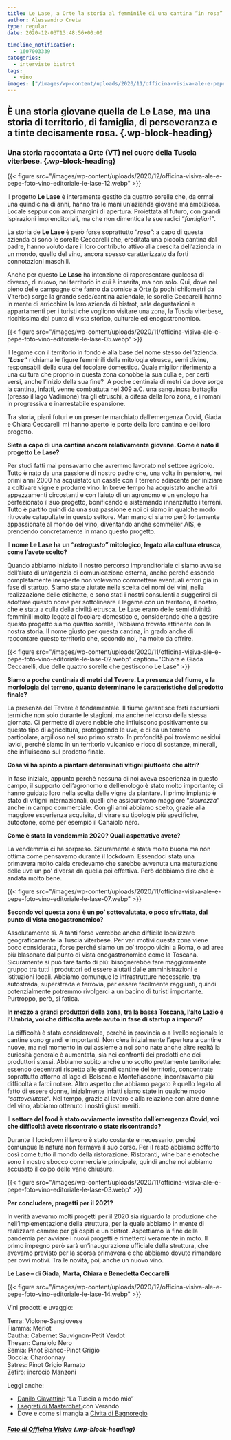 ```yaml
---
title: Le Lase, a Orte la storia al femminile di una cantina “in rosa”
author: Alessandro Creta
type: regular
date: 2020-12-03T13:48:56+00:00

timeline_notification:
  - 1607003339
categories:
  - interviste bistrot
tags:
  - vino
images: ["/images/wp-content/uploads/2020/11/officina-visiva-ale-e-pepe-foto-vino-editoriale-le-lase-01.webp"]
---
```

## **È una storia giovane quella de Le Lase, ma una storia di territorio, di famiglia, di perseveranza e a tinte decisamente rosa.**  {.wp-block-heading}

### **Una storia raccontata a Orte (VT) nel cuore della Tuscia viterbese.** {.wp-block-heading}


{{< figure src="/images/wp-content/uploads/2020/12/officina-visiva-ale-e-pepe-foto-vino-editoriale-le-lase-12.webp" >}}


Il progetto **Le Lase** è interamente gestito da quattro sorelle che, da ormai una quindicina di anni, hanno tra le mani un’azienda giovane ma ambiziosa. Locale seppur con ampi margini di apertura. Proiettata al futuro, con grandi ispirazioni imprenditoriali, ma che non dimentica le sue radici “_famigliari”_.&nbsp;

La storia de **Le Lase** è però forse soprattutto “_rosa_”: a capo di questa azienda ci sono le sorelle Ceccarelli che, ereditata una piccola cantina dal padre, hanno voluto dare il loro contributo attivo alla crescita dell’azienda in un mondo, quello del vino, ancora spesso caratterizzato da forti connotazioni maschili.&nbsp;

Anche per questo **Le Lase** ha intenzione di rappresentare qualcosa di diverso, di nuovo, nel territorio in cui è inserita, ma non solo. Qui, dove nel pieno delle campagne che fanno da cornice a Orte (a pochi chilometri da Viterbo) sorge la grande sede/cantina aziendale, le sorelle Ceccarelli hanno in mente di arricchire la loro azienda di bistrot, sala degustazioni e appartamenti per i turisti che vogliono visitare una zona, la Tuscia viterbese, ricchissima dal punto di vista storico, culturale ed enogastronomico.&nbsp;


{{< figure src="/images/wp-content/uploads/2020/11/officina-visiva-ale-e-pepe-foto-vino-editoriale-le-lase-05.webp" >}}


Il legame con il territorio in fondo è alla base del nome stesso dell’azienda. &#8220;**_Lase_&#8220;** richiama le figure femminili della mitologia etrusca, semi divine, responsabili della cura del focolare domestico. Quale miglior riferimento a una cultura che proprio in questa zona conobbe la sua culla e, per certi versi, anche l&#8217;inizio della sua fine?&nbsp; A poche centinaia di metri da dove sorge la cantina, infatti, venne combattuta nel 309 a.C. una sanguinosa battaglia (presso il lago Vadimone) tra gli etruschi, a difesa della loro zona, e i romani in progressiva e inarrestabile espansione.&nbsp;

Tra storia, piani futuri e un presente marchiato dall&#8217;emergenza Covid, Giada e Chiara Ceccarelli mi hanno aperto le porte della loro cantina e del loro progetto.

**Siete a capo di una cantina ancora relativamente giovane. Come è nato il progetto Le Lase?**

Per studi fatti mai pensavamo che avremmo lavorato nel settore agricolo. Tutto è nato da una passione di nostro padre che, una volta in pensione, nei primi anni 2000 ha acquistato un casale con il terreno adiacente per iniziare a coltivare vigne e produrre vino. In breve tempo ha acquistato anche altri appezzamenti circostanti e con l&#8217;aiuto di un agronomo e un enologo ha perfezionato il suo progetto, bonificando e sistemando innanzitutto i terreni. Tutto è partito quindi da una sua passione e noi ci siamo in qualche modo ritrovate catapultate in questo settore. Man mano ci siamo però fortemente appassionate al mondo del vino, diventando anche sommelier AIS, e prendendo concretamente in mano questo progetto.

**Il nome Le Lase ha un “_retrogusto_” mitologico, legato alla cultura etrusca, come l’avete scelto?**

Quando abbiamo iniziato il nostro percorso imprenditoriale ci siamo avvalse dell&#8217;aiuto di un&#8217;agenzia di comunicazione esterna, anche perché essendo completamente inesperte non volevamo commettere eventuali errori già in fase di startup. Siamo state aiutate nella scelta dei nomi dei vini, nella realizzazione delle etichette, e sono stati i nostri consulenti a suggerirci di adottare questo nome per sottolineare il legame con un territorio, il nostro, che è stata a culla della civiltà etrusca. Le Lase erano delle semi divinità femminili molto legate al focolare domestico e, considerando che a gestire questo progetto siamo quattro sorelle, l&#8217;abbiamo trovato attinente con la nostra storia. Il nome giusto per questa cantina, in grado anche di raccontare questo territorio che, secondo noi, ha molto da offrire.


{{< figure src="/images/wp-content/uploads/2020/11/officina-visiva-ale-e-pepe-foto-vino-editoriale-le-lase-02.webp" caption="Chiara e Giada Ceccarelli, due delle quattro sorelle che gestiscono Le Lase" >}}


**Siamo a poche centinaia di metri dal Tevere. La presenza del fiume, e la morfologia del terreno, quanto determinano le caratteristiche del prodotto finale?&nbsp;**

La presenza del Tevere è fondamentale. Il fiume garantisce forti escursioni termiche non solo durante le stagioni, ma anche nel corso della stessa giornata. Ci permette di avere nebbie che influiscono positivamente su questo tipo di agricoltura, proteggendo le uve, e ci dà un terreno particolare, argilloso nel suo primo strato. In profondità poi troviamo residui lavici, perché siamo in un territorio vulcanico e ricco di sostanze, minerali, che influiscono sul prodotto finale.&nbsp;

**Cosa vi ha spinto a piantare determinati vitigni piuttosto che altri?**

In fase iniziale, appunto perché nessuna di noi aveva esperienza in questo campo, il supporto dell&#8217;agronomo e dell&#8217;enologo è stato molto importante; ci hanno guidato loro nella scelta delle vigne da piantare. Il primo impianto è stato di vitigni internazionali, quelli che assicuravano maggiore &#8220;_sicurezza_&#8221; anche in campo commerciale. Con gli anni abbiamo scelto, grazie alla maggiore esperienza acquisita, di virare su tipologie più specifiche, autoctone, come per esempio il Canaiolo nero.

**Come è stata la vendemmia 2020? Quali aspettative avete?**

La vendemmia ci ha sorpreso. Sicuramente è stata molto buona ma non ottima come pensavamo durante il lockdown. Essendoci stata una primavera molto calda credevamo che sarebbe avvenuta una maturazione delle uve un po&#8217; diversa da quella poi effettiva. Però dobbiamo dire che è andata molto bene.


{{< figure src="/images/wp-content/uploads/2020/11/officina-visiva-ale-e-pepe-foto-vino-editoriale-le-lase-07.webp" >}}


**Secondo voi questa zona è un po’ sottovalutata, o poco sfruttata, dal punto di vista enogastronomico?**

Assolutamente sì. A tanti forse verrebbe anche difficile localizzare geograficamente la Tuscia viterbese. Per vari motivi questa zona viene poco considerata, forse perché siamo un po&#8217; troppo vicini a Roma, o ad aree più blasonate dal punto di vista enogastronomico come la Toscana. Sicuramente si può fare tanto di più: bisognerebbe fare maggiormente gruppo tra tutti i produttori ed essere aiutati dalle amministrazioni e istituzioni locali. Abbiamo comunque le infrastrutture necessarie, tra autostrada, superstrada e ferrovia, per essere facilmente raggiunti, quindi potenzialmente potremmo rivolgerci a un bacino di turisti importante. Purtroppo, però, si fatica.&nbsp;

**In mezzo a grandi produttori della zona, tra la bassa Toscana, l&#8217;alto Lazio e l&#8217;Umbria, voi che difficoltà avete avuto in fase di startup a imporvi?**

La difficoltà è stata considerevole, perché in provincia o a livello regionale le cantine sono grandi e importanti. Non c&#8217;era inizialmente l&#8217;apertura a cantine nuove, ma nel momento in cui assieme a noi sono nate anche altre realtà la curiosità generale è aumentata, sia nei confronti dei prodotti che dei produttori stessi. Abbiamo subìto anche uno scotto prettamente territoriale: essendo decentrati rispetto alle grandi cantine del territorio, concentrate soprattutto attorno al lago di Bolsena e Montefiascone, incontravamo più difficoltà a farci notare. Altro aspetto che abbiamo pagato è quello legato al fatto di essere donne, inizialmente infatti siamo state in qualche modo &#8220;_sottovalutate_&#8220;. Nel tempo, grazie al lavoro e alla relazione con altre donne del vino, abbiamo ottenuto i nostri giusti meriti.

**Il settore del food è stato ovviamente investito dall’emergenza Covid, voi che difficoltà avete riscontrato o state riscontrando?**

Durante il lockdown il lavoro è stato costante e necessario, perché comunque la natura non fermava il suo corso. Per il resto abbiamo sofferto così come tutto il mondo della ristorazione. Ristoranti, wine bar e enoteche sono il nostro sbocco commerciale principale, quindi anche noi abbiamo accusato il colpo delle varie chiusure.


{{< figure src="/images/wp-content/uploads/2020/11/officina-visiva-ale-e-pepe-foto-vino-editoriale-le-lase-03.webp" >}}


**Per concludere, progetti per il 2021?**

In verità avevamo molti progetti per il 2020 sia riguardo la produzione che nell&#8217;implementazione della struttura, per la quale abbiamo in mente di realizzare camere per gli ospiti e un bistrot. Aspettiamo la fine della pandemia per avviare i nuovi progetti e rimetterci veramente in moto. Il primo impegno però sarà un&#8217;inaugurazione ufficiale della struttura, che avevamo previsto per la scorsa primavera e che abbiamo dovuto rimandare per ovvi motivi. Tra le novità, poi, anche un nuovo vino.

**Le Lase &#8211; di Giada, Marta, Chiara e Benedetta Ceccarelli**


{{< figure src="/images/wp-content/uploads/2020/12/officina-visiva-ale-e-pepe-foto-vino-editoriale-le-lase-14.webp" >}}


Vini prodotti e uvaggio:

Terra: Violone-Sangiovese  
Fiamma: Merlot  
Cautha: Cabernet Sauvignon-Petit Verdot  
Thesan: Canaiolo Nero  
Semia: Pinot Bianco-Pinot Grigio  
Goccia: Chardonnay  
Satres: Pinot Grigio Ramato  
Zefiro: incrocio Manzoni

Leggi anche:

<ul class="wp-block-list">
  <li>
    <a rel="noreferrer noopener" href="https://aleepepe.com/2020/10/19/danilo-ciavattini-ristorante-menu/" target="_blank">Danilo Ciavattini</a>: &#8220;La Tuscia a modo mio&#8221;
  </li>
  <li>
    <a rel="noreferrer noopener" href="https://aleepepe.com/2020/09/07/segreti-masterchef-verando/" target="_blank">I segreti di Masterchef </a>con Verando
  </li>
  <li>
    Dove e come si mangia a <a rel="noreferrer noopener" href="https://aleepepe.com/2020/05/25/dove-si-mangia-civita-bagnoregio/" target="_blank">Civita di Bagnoregio </a>
  </li>
</ul>

##### <a href="https://www.officinavisiva.it/" target="_blank" rel="noreferrer noopener">Foto di Officina Visiva</a> {.wp-block-heading}